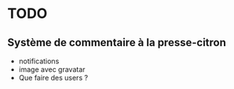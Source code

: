 # TODO
## Système de commentaire à la presse-citron
- notifications
- image avec gravatar
- Que faire des users ?